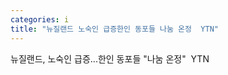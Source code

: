 ```yaml
---
categories: i
title: "뉴질랜드 노숙인 급증한인 동포들 나눔 온정  YTN"
---
```

뉴질랜드, 노숙인 급증...한인 동포들 "나눔 온정"&nbsp;&nbsp;YTN